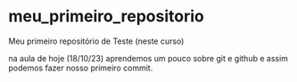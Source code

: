 # meu_primeiro_repositorio
Meu primeiro repositório de Teste (neste curso)

na aula de hoje (18/10/23) aprendemos um pouco sobre git e github e assim podemos fazer nosso primeiro commit.